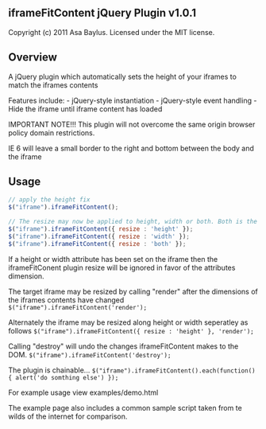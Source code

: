 iframeFitContent jQuery Plugin v1.0.1
-------------------------------
Copyright (c) 2011 Asa Baylus. Licensed under the MIT license.
 

Overview
--------

A jQuery plugin which automatically sets the height of your iframes to match the iframes contents 

Features include:
	- jQuery-style instantiation
	- jQuery-style event handling
	- Hide the iframe until iframe content has loaded
	
IMPORTANT NOTE!!!
This plugin will not overcome the same origin browser policy domain restrictions.

IE 6 will leave a small border to the right and bottom between the body and the iframe


Usage
-----

```javascript
// apply the height fix
$("iframe").iframeFitContent();

// The resize may now be applied to height, width or both. Both is the default
$("iframe").iframeFitContent({ resize : 'height' });
$("iframe").iframeFitContent({ resize : 'width' });
$("iframe").iframeFitContent({ resize : 'both' });
```

If a height or width attribute has been set on the iframe then the iframeFitConent plugin resize
will be ignored in favor of the attributes dimension.


The target iframe may be resized by calling "render" after the dimensions of the iframes contents have changed
`$("iframe").iframeFitContent('render');`

Alternately the iframe may be resized along height or width seperatley as follows
`$("iframe").iframeFitContent({ resize : 'height' }, 'render');`

Calling "destroy" will undo the changes iframeFitContent makes to the DOM.
`$("iframe").iframeFitContent('destroy');`

The plugin is chainable...
`$("iframe").iframeFitContent().each(function(){ alert('do somthing else') });`

For example usage view examples/demo.html

The example page also includes a common sample script taken from te wilds of the internet for comparison.